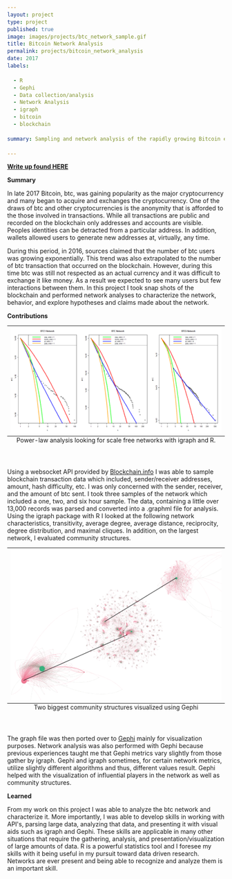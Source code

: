 ```yaml
---
layout: project
type: project
published: true
image: images/projects/btc_network_sample.gif
title: Bitcoin Network Analysis
permalink: projects/bitcoin_network_analysis
date: 2017
labels:
 
  - R
  - Gephi 
  - Data collection/analysis
  - Network Analysis
  - igraph
  - bitcoin
  - blockchain
  
summary: Sampling and network analysis of the rapidly growing Bitcoin exchange and blockchain network. Cover GIF shows growth of the network over 6 hours

---
```


[__Write up found HERE__](../docs/lleong_snap_shot_samplings_of_the_bitcoin_transaction_network.pdf)

__Summary__

In late 2017 Bitcoin, btc, was gaining popularity as the major cryptocurrency and many began to acquire and exchanges the cryptocurrency.  One of the draws of btc and other cryptocurrencies is the anonymity that is afforded to the those involved in transactions.  While all transactions are public and recorded on the blockchain only addresses and accounts are visible.  Peoples identities can be detracted from a particular address.  In addition, wallets allowed users to generate new addresses at, virtually, any time.  

During this period, in 2016, sources claimed that the number of btc users was growing exponentially.  This trend was also extrapolated to the number of btc transaction that occurred on the blockchain.  However, during this time btc was still not respected as an actual currency and it was difficult to exchange it like money.  As a result we expected to see many users but few interactions between them.  In this project I took snap shots of the blockchain and performed network analyses to characterize the network, behavior, and explore hypotheses and claims made about the network. 

**Contributions**

<table class="ui fluid large floated left image">
<caption align="bottom">Power-law analysis looking for scale free networks with igraph and R.
</caption>
<tr><td><img src="../images/projects/powerlaw_btc.png" /></td></tr>
</table>

<br/>

Using a websocket API provided by [Blockchain.info](https://www.blockchain.com/api) I was able to sample blockchain transaction data which included, sender/receiver addresses, amount, hash difficulty, etc.  I was only concerned with the sender, receiver, and the amount of btc sent.  I took three samples of the network which included a one, two, and six hour sample.  The data, containing a little over 13,000 records was parsed and converted into a .graphml file for analysis.  Using the igraph package with R I looked at the following network characteristics, transitivity, average degree, average distance, reciprocity, degree distribution, and maximal cliques.  In addition, on the largest network, I evaluated community structures.

<!--figure>
<div class="ui images">
  <img class="ui image medium right floated round image" src="../images/btc_comms.gif">
  <caption alight="bottom">caption</caption>
  <figcaption>This is the figure caption</figcaption>
</div>
</figure-->

<table class="ui fluid large floated right image">
<caption align="bottom">Two biggest community structures visualized using Gephi
</caption>
<tr><td><img src="../images/projects/linkcomzoom.png" /></td></tr>
</table>
<br/>

The graph file was then ported over to [Gephi](https://gephi.org/) mainly for visualization purposes.  Network analysis was also performed with Gephi because previous experiences taught me that Gephi metrics vary slightly from those gather by igraph.  Gephi and igraph sometimes, for certain network metrics, utilize slightly different algorithms and thus, different values result.  Gephi helped with the visualization of influential players in the network as well as community structures.

__Learned__

From my work on this project I was able to analyze the btc network and characterize it.  More importantly, I was able to develop skills in working with API's, parsing large data, analyzing that data, and presenting it with visual aids such as igraph and Gephi.  These skills are applicable in many other situations that require the gathering, analysis, and presentation/visualization of large amounts of data.  R is a powerful statistics tool and I foresee my skills with it being useful in my pursuit toward data driven research.  Networks are ever present and being able to recognize and analyze them is an important skill.  

<br/>
